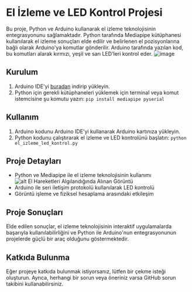 # El İzleme ve LED Kontrol Projesi

Bu proje, Python ve Arduino kullanarak el izleme teknolojisinin entegrasyonunu sağlamaktadır. Python tarafında Mediapipe kütüphanesi kullanılarak el izleme sonuçları elde edilir ve belirlenen el pozisyonlarına bağlı olarak Arduino'ya komutlar gönderilir. Arduino tarafında yazılan kod, bu komutları alarak kırmızı, yeşil ve sarı LED'leri kontrol eder.
![image](https://github.com/saygix/Arduino-Uno-and-Image-Processing/assets/139467552/10d19e25-ae10-4ba9-bcbd-101c3fe5019c)

## Kurulum

1. Arduino IDE'yi [buradan](https://www.arduino.cc/en/software) indirip yükleyin.
2. Python için gerekli kütüphaneleri yüklemek için terminal veya komut istemcisine şu komutu yazın: `pip install mediapipe pyserial`

## Kullanım

1. Arduino kodunu Arduino IDE'yi kullanarak Arduino kartınıza yükleyin.
2. Python kodunu çalıştırarak el izleme ve LED kontrolünü başlatın: `python el_izleme_led_kontrol.py`

## Proje Detayları

- Python ve Mediapipe ile el izleme teknolojisinin kullanımı
![alt El Hareketleri Algılandığında Alınan Görüntü ](![image](https://github.com/saygix/Arduino-Uno-and-Image-Processing/assets/139467552/9f659dc4-498b-4ad8-a560-30b61dbe1427)
)
- Arduino ile seri iletişim protokolü kullanılarak LED kontrolü
- Görüntü işleme ve fiziksel hesaplama arasındaki etkileşim


## Proje Sonuçları

Elde edilen sonuçlar, el izleme teknolojisinin interaktif uygulamalarda başarıyla kullanılabilirliğini ve Python ile Arduino'nun entegrasyonunun projelerde güçlü bir araç olduğunu göstermektedir.

## Katkıda Bulunma

Eğer projeye katkıda bulunmak istiyorsanız, lütfen bir çekme isteği oluşturun. Ayrıca, herhangi bir sorun veya öneriniz varsa GitHub sorun takibini kullanabilirsiniz.

